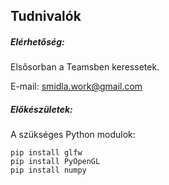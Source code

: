 ## Tudnivalók

##### Elérhetőség:
Elsősorban a Teamsben keressetek.

E-mail: <smidla.work@gmail.com>

##### Előkészületek:

A szükséges Python modulok:

```
pip install glfw
pip install PyOpenGL
pip install numpy
```
